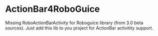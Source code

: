 ActionBar4RoboGuice
===================

Missing RoboActionBarActivity for Roboguice library (from 3.0 beta sources). Just add this lib to you project for ActionBar activitity support.

